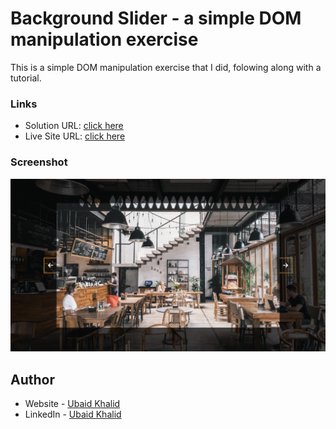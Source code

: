 # Background Slider - a simple DOM manipulation exercise

This is a simple DOM manipulation exercise that I did, folowing along with a tutorial. 

### Links

- Solution URL: [click here](https://github.com/climaco-sarmiento/background-slider)
- Live Site URL: [click here](https://climaco-sarmiento.github.io/background-slider/)

### Screenshot

![my screenshot](./images/Screenshot.png)

## Author

- Website - [Ubaid Khalid](https://www.ubaidkhalid.dev)
- LinkedIn - [Ubaid Khalid](https://www.linkedin.com/in/ubaid-khalid-dev/)
